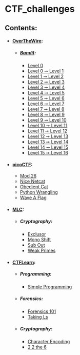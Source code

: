 # CTF_challenges

## Contents:

- #### [OverTheWire](https://overthewire.org/wargames/):
    - ##### [Bandit](https://overthewire.org/wargames/bandit/):
        - [Level 0](overthewire/bandit/level_0)
        - [Level 0 ➙ Level 1](overthewire/bandit/level_0_to_1)
        - [Level 1 ➙ Level 2](overthewire/bandit/level_1_to_2)
        - [Level 2 ➙ Level 3](overthewire/bandit/level_2_to_3)
        - [Level 3 ➙ Level 4](overthewire/bandit/level_3_to_4)
        - [Level 4 ➙ Level 5](overthewire/bandit/level_4_to_5)
        - [Level 5 ➙ Level 6](overthewire/bandit/level_5_to_6)
        - [Level 6 ➙ Level 7](overthewire/bandit/level_6_to_7)
        - [Level 7 ➙ Level 8](overthewire/bandit/level_7_to_8)
        - [Level 8 ➙ Level 9](overthewire/bandit/level_8_to_9)
        - [Level 9 ➙ Level 10](overthewire/bandit/level_9_to_10)
        - [Level 10 ➙ Level 11](overthewire/bandit/level_10_to_11)
        - [Level 11 ➙ Level 12](overthewire/bandit/level_11_to_12)
        - [Level 12 ➙ Level 13](overthewire/bandit/level_12_to_13)
        - [Level 13 ➙ Level 14](overthewire/bandit/level_13_to_14)
        - [Level 14 ➙ Level 15](overthewire/bandit/level_14_to_15)
        - [Level 15 ➙ Level 16](overthewire/bandit/level_15_to_16)

- #### [picoCTF]( https://play.picoctf.org/practice):
    - [Mod 26](picoCTF/mod_26)
    - [Nice Netcat](picoCTF/nice_netcat)
    - [Obedient Cat](picoCTF/obedient_cat)
    - [Python Wrangling](picoCTF/python_wrangling)
    - [Wave A Flag](picoCTF/wave_a_flag)

- #### [MLC](https://training.majorleaguecyber.org/challenges):
    - ##### Cryptography:
        - [Exclusor](MLC/exclusor)
        - [Mono Shift](MLC/mono_shift)
        - [Sub Out](MLC/sub_out)
        - [Weak Primes](MLC/weak_primes)

- #### [CTFLearn](https://ctflearn.com/challenge):
    - ##### Programming:
        - [Simple Programming](CTFLearn/Programming/simple_programming)

    - ##### Forensics:
        - [Forensics 101](CTFLearn/Forensics/forensics_101)
        - [Taking Ls](CTFLearn/Forensics/taking_ls)

    - ##### Cryptography:
        - [Character Encoding](CTFLearn/Cryptography/character_encoding)
        - [2 2 the 6](CTFLearn/Cryptography/2_2_the_6)
        

